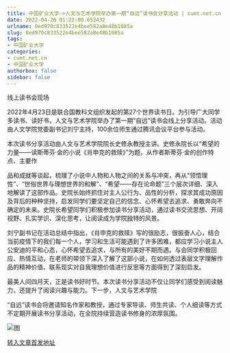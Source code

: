 ```yaml
---
title: 中国矿业大学->人文与艺术学院举办第一期“自远”读书会分享活动 | cumt.net.cn
date: 2022-04-26 01:22:00.652432
urlname: 0ed970c833522e4bee582a8e48b1085a
slug: 0ed970c833522e4bee582a8e48b1085a
tags: 
- 中国矿业大学
categories:
- cumt.net.cn
- 中国矿业大学
authorbox: false
sidebar: false
---
```

线上读书会现场

2022年4月23日是联合国教科文组织发起的第27个世界读书日。为引导广大同学多读书、读好书，人文与艺术学院举办了第一期“自远”读书会线上分享活动。活动由人文学院党委副书记刘宁主持，100余位师生通过腾讯会议平台参与活动。

本次读书分享活动由人文与艺术学院院长史修永教授主讲。史修永院长以“希望的力量——读斯蒂芬·金的小说《肖申克的救赎》”为题，从作者斯蒂芬·金的创作特点、主要作
<!--more-->
品和成就等谈起，梳理了小说中人物和人物之间的关系与冲突，再从“领悟理性”、“世俗世界与理想世界的和解”、“希望——存在论命题”三个层次详细、深入地解读了这部作品。史院长始终抓住对主人公行为、品性的分析，探求其成功原因及背后的种种坚持，启发同学们要坚定自己的信念、心怀希望去追求、勇敢奔向不确定的未来。史院长希望同学们积极参加读书分享活动，通过读书交流思想、开阔视野、扎实学识、深化思考，让阅读成为学院独特的风景。

刘宁副书记在活动总结中指出，《肖申克的救赎》写的很励志，很振奋人心，结合当前疫情下的我们每一个人，学习和生活可能遇到了许多困难，都应学习小说主人公安迪的平和心态，心怀希望去追求，与所有的美好不期而遇。与会同学积极回应、热情互动，在老师的带领下深入了解了这部小说，在如何透过表层文字理解作品的精神价值、联系现实对自我理想价值进行反思等方面得到了深刻启发。

最美人间四月天，正是读书好时节。本次读书分享活动不仅让同学们感受到阅读魅力，还提升了阅读兴趣与能力。下一步，人文与艺术学院

“自远”读书会将邀请知名作家和教授，通过专家导读、师生共读、个人细读等方式不定期开展读书分享活动，在全院持续营造读书修身的浓厚氛围。

![图](http://xwzx.cumt.edu.cn/_upload/article/images/c6/64/375532db41609b6a0cffea21aaa9/71c0823a-73c7-4ac3-bea4-3940fae88fd9.jpg)

[转入文章首发地址](http://xwzx.cumt.edu.cn/7e/9d/c523a622237/page.htm)